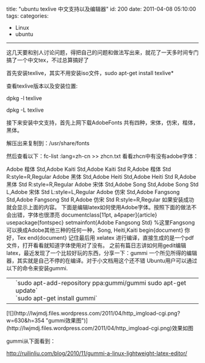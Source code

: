 title: "ubuntu texlive 中文支持以及编辑器"
id: 200
date: 2011-04-08 05:10:00
tags: 
categories: 
- Linux
- ubuntu
---

这几天要和别人讨论问题，得把自己的问题和做法写出来，就花了一天多时间专门搞了一个中文tex，不过总算搞好了

首先安装texlive，其实不用安装iso文件，sudo apt-get install texlive*

查看texlive版本以及安装位置:

dpkg -l texlive

dpkg -L texlive

接下来安装中文支持，首先上网下载AdobeFonts 共有四种，宋体，仿宋，楷体，黑体。

解压出来复制到：/usr/share/fonts

然后查看以下：fc-list :lang=zh-cn &gt;&gt; zhcn.txt
看看zhcn中有没有adobe字体：

Adobe 楷体 Std,Adobe Kaiti Std,Adobe Kaiti Std R,Adobe 楷体 Std R:style=R,Regular
Adobe 黑体 Std,Adobe Heiti Std,Adobe Heiti Std R,Adobe 黑体 Std R:style=R,Regular
Adobe 宋体 Std,Adobe Song Std,Adobe Song Std L,Adobe 宋体 Std L:style=L,Regular
Adobe 仿宋 Std,Adobe Fangsong Std,Adobe Fangsong Std R,Adobe 仿宋 Std R:style=R,Regular
如果安装成功就会显示上面的内容。
下面是编辑latex如何使用Adobe字体。按照下面的做法不会出错，字体也很漂亮
documentclass[11pt, a4paper]{article}
usepackage{fontspec}
setmainfont{Adobe Fangsong Std} %这里Fangsong 可以换成Adobe其他三种的任何一种，Song, Heiti,Kaiti
begin{document}
你好，Tex
end{document}
记住最后用 xelatex 进行编译，直接生成的是一个pdf文件，打开看看就知道字体使用对了没有。
之前有篇日志讲如何用gedit编辑latex，最近发现了一个比较好玩的东西，分享一下：gummi
一个所见所得的编辑器，其实就是自己不停的在编译。对于小文档用这个还不错
Ubuntu用户可以通过以下的命令来安装gummi.
<table border="0" cellspacing="0" cellpadding="0">
<tbody>
<tr>
<td></td>
<td>
<div>
<div>`sudo apt-add-repository ppa:gummi/gummi
sudo apt-get update`</div>
<div>`sudo apt-get install gummi`</div>
</div></td>
</tr>
</tbody>
</table>
[![](http://lwjmdj.files.wordpress.com/2011/04/http_imgload-cgi.png?w=630&amp;h=354 "gummi效果图")](http://lwjmdj.files.wordpress.com/2011/04/http_imgload-cgi.png)效果如图

gummi从下面看到：

http://ruilinliu.com/blog/2010/11/gummi-a-linux-lightweight-latex-editor/

&nbsp;
